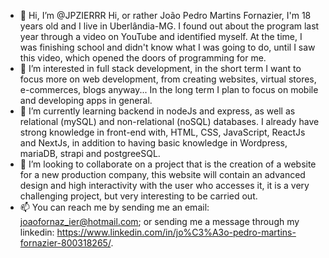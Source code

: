 - 👋 Hi, I’m @JPZIERRR Hi, or rather João Pedro Martins Fornazier, I'm 18 years old and I live in Uberlândia-MG. I found out about the program last year through a video on YouTube and identified myself. At the time, I was finishing school and didn't know what I was going to do, until I saw this video, which opened the doors of programming for me.
- 👀 I’m interested in full stack development, in the short term I want to focus more on web development, from creating websites, virtual stores, e-commerces, blogs anyway... In the long term I plan to focus on mobile and developing apps in general.
- 🌱 I’m currently learning backend in nodeJs and express, as well as relational (mySQL) and non-relational (noSQL) databases. I already have strong knowledge in front-end with, HTML, CSS, JavaScript, ReactJs and NextJs, in addition to having basic knowledge in Wordpress, mariaDB, strapi and postgreeSQL.
- 💞️ I’m looking to collaborate on a project that is the creation of a website for a new production company, this website will contain an advanced design and high interactivity with the user who accesses it, it is a very challenging project, but very interesting to be carried out.
- 📫 You can reach me by sending me an email: joaofornaz_ier@hotmail.com; or sending me a message through my linkedin: https://www.linkedin.com/in/jo%C3%A3o-pedro-martins-fornazier-800318265/.

